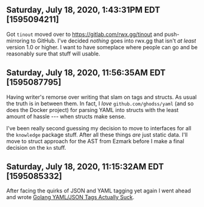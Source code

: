 ## Saturday, July 18, 2020, 1:43:31PM EDT [1595094211]

Got `tinout` moved over to <https://gitlab.com/rwx.gg/tinout> and
push-mirroring to GitHub. I've decided *nothing* goes into rwx.gg that
isn't *at least* version 1.0 or higher. I want to have someplace where
people can go and be reasonably sure that stuff will usable.

## Saturday, July 18, 2020, 11:56:35AM EDT [1595087795]

Having writer's remorse over writing that slam on tags and structs. As
usual the truth is in between them. In fact, I *love*
`github.com/ghodss/yaml` (and so does the Docker project) for parsing
YAML into structs with the least amount of hassle --- when structs make
sense.

I've been really second guessing my decision to move to interfaces for
all the `knowledge` package stuff. After all these things *are* just
static data. I'll move to struct approach for the AST from Ezmark before
I make a final decision on the `kn` stuff.

## Saturday, July 18, 2020, 11:15:32AM EDT [1595085332]

After facing the quirks of JSON and YAML tagging yet again I went ahead
and wrote [Golang YAML/JSON Tags Actually Suck](/golang-tags-suck/).

